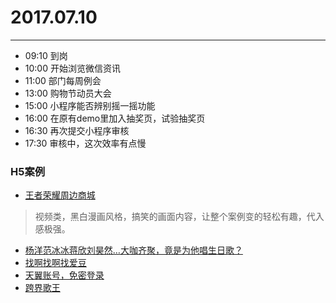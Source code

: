 # 2017.07.10

***

- 09:10  到岗
- 10:00  开始浏览微信资讯
- 11:00  部门每周例会
- 13:00 购物节动员大会
- 15:00 小程序能否辨别摇一摇功能
- 16:00 在原有demo里加入抽奖页，试验抽奖页
- 16:30 再次提交小程序审核
- 17:30 审核中，这次效率有点慢

### H5案例

- [王者荣耀周边商城](https://pvp.qq.com/cp/a20170703zb/index.html?ADTAG=tgi.wx.share.message)
> 视频类，黑白漫画风格，搞笑的画面内容，让整个案例变的轻松有趣，代入感极强。

- [杨洋范冰冰蒋欣刘昊然…大咖齐聚，竟是为他唱生日歌？](http://yhd.180shanghai.cn/index.php?utm_source=friend&utm_medium=wechat)
- [找啊找啊找爱豆](http://douyin.buyansu.com/find_idol/)
- [天翼账号，免密登录](http://www.h5case.com.cn/case/esurfing/2/)
- [跨界歌王](http://app.fansiji.com/h5/singer/index.php?code=051pU01w1OC4fd0SSPYv1sUB0w1pU014&state=STATE)



  